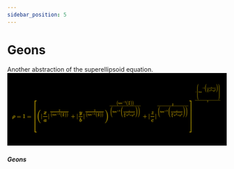 ```yaml
---
sidebar_position: 5
---
```


# Geons

Another abstraction of the superellipsoid equation.
![Equation 5](../tutorials/img/equations/geons.png)
#### *Geons*